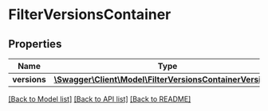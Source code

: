 # FilterVersionsContainer

## Properties
Name | Type | Description | Notes
------------ | ------------- | ------------- | -------------
**versions** | [**\Swagger\Client\Model\FilterVersionsContainerVersions[]**](FilterVersionsContainerVersions.md) |  | [optional] 

[[Back to Model list]](../README.md#documentation-for-models) [[Back to API list]](../README.md#documentation-for-api-endpoints) [[Back to README]](../README.md)


